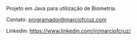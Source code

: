 Projeto em Java para utilização de Biometria.

Contato: programador@marciofcruz.com

Linkedin: https://www.linkedin.com/in/marciofcruz/